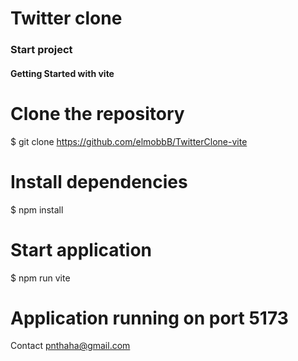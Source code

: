 <h1>Twitter clone</h1>

<h3>Start project</h3>

<h4>Getting Started with vite</h4>

# Clone the repository
$ git clone https://github.com/elmobbB/TwitterClone-vite

# Install dependencies
$ npm install

# Start application
$ npm run vite

# Application running on port 5173

Contact
pnthaha@gmail.com
